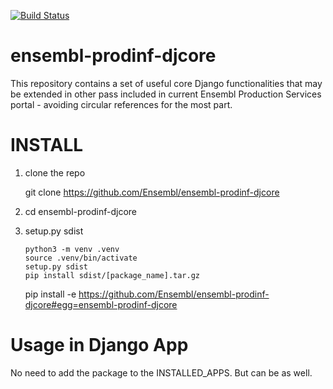 [![Build Status](https://travis-ci.com/Ensembl/ensembl-prodinf-djcore.svg?branch=main)](https://travis-ci.com/Ensembl/ensembl-prodinf-djcore)

# ensembl-prodinf-djcore

This repository contains a set of useful core Django functionalities that may be extended in other pass included in current Ensembl Production Services portal - avoiding circular references for the most part.

INSTALL
=======

1. clone the repo
   
    git clone https://github.com/Ensembl/ensembl-prodinf-djcore

2. cd ensembl-prodinf-djcore
   
3. setup.py sdist 
    ```
    python3 -m venv .venv
    source .venv/bin/activate
    setup.py sdist
    pip install sdist/[package_name].tar.gz
    ```
   
    pip install -e https://github.com/Ensembl/ensembl-prodinf-djcore#egg=ensembl-prodinf-djcore


Usage in Django App
===================

No need to add the package to the INSTALLED_APPS. But can be as well.

